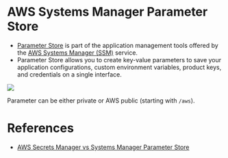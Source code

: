 # AWS Systems Manager Parameter Store
- [Parameter Store](https://docs.aws.amazon.com/systems-manager/latest/userguide/systems-manager-parameter-store.html) is part of the application management tools offered by the [AWS Systems Manager (SSM)](https://docs.aws.amazon.com/systems-manager/latest/userguide/what-is-systems-manager.html) service. 
- Parameter Store allows you to create key-value parameters to save your application configurations, custom environment variables, product keys, and credentials on a single interface. 

![](https://td-mainsite-cdn.tutorialsdojo.com/wp-content/uploads/2020/06/image-1-article-june-24.jpg)

Parameter can be either private or AWS public (starting with `/aws`).

# References
- [AWS Secrets Manager vs Systems Manager Parameter Store](https://tutorialsdojo.com/aws-secrets-manager-vs-systems-manager-parameter-store/)